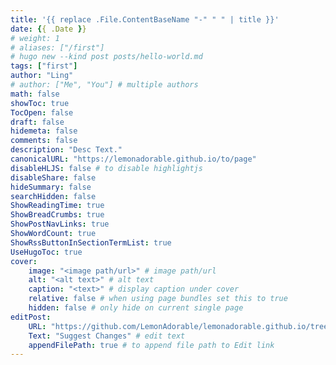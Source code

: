 ```yaml
---
title: '{{ replace .File.ContentBaseName "-" " " | title }}'
date: {{ .Date }}
# weight: 1
# aliases: ["/first"]
# hugo new --kind post posts/hello-world.md
tags: ["first"]
author: "Ling"
# author: ["Me", "You"] # multiple authors
math: false
showToc: true
TocOpen: false
draft: false
hidemeta: false
comments: false
description: "Desc Text."
canonicalURL: "https://lemonadorable.github.io/to/page"
disableHLJS: false # to disable highlightjs
disableShare: false
hideSummary: false
searchHidden: false
ShowReadingTime: true
ShowBreadCrumbs: true
ShowPostNavLinks: true
ShowWordCount: true
ShowRssButtonInSectionTermList: true
UseHugoToc: true
cover:
    image: "<image path/url>" # image path/url
    alt: "<alt text>" # alt text
    caption: "<text>" # display caption under cover
    relative: false # when using page bundles set this to true
    hidden: false # only hide on current single page
editPost:
    URL: "https://github.com/LemonAdorable/lemonadorable.github.io/tree/master/content"
    Text: "Suggest Changes" # edit text
    appendFilePath: true # to append file path to Edit link
---
```

